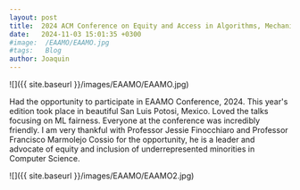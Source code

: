 ```yaml
---
layout: post
title:  2024 ACM Conference on Equity and Access in Algorithms, Mechanisms, and Optimization
date:   2024-11-03 15:01:35 +0300
#image:  /EAAMO/EAAMO.jpg
#tags:   Blog
author: Joaquin
---
```

![]({{ site.baseurl }}/images/EAAMO/EAAMO.jpg)

Had the opportunity to participate in EAAMO Conference, 2024. This year's edition took place in beautiful San Luis Potosi, Mexico. Loved the talks focusing on ML fairness. Everyone at the conference was incredibly friendly. I am very thankful with Professor Jessie Finocchiaro and Professor Francisco Marmolejo Cossio for the opportunity, he is a leader and advocate of equity and inclusion of underrepresented minorities in Computer Science. 


![]({{ site.baseurl }}/images/EAAMO/EAAMO2.jpg)




